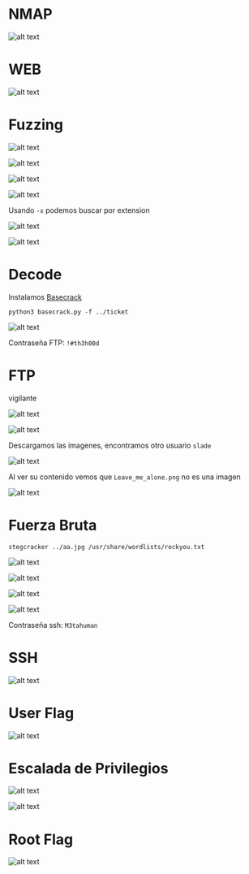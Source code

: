 # NMAP

![alt text](image.png)

# WEB

![alt text](image-1.png)

# Fuzzing

![alt text](image-3.png)

![alt text](image-2.png)

![alt text](image-4.png)

![alt text](image-5.png)

Usando ``-x`` podemos buscar por extension

![alt text](image-6.png)

![alt text](image-7.png)

# Decode

Instalamos [Basecrack](https://github.com/mufeedvh/basecrack)

    python3 basecrack.py -f ../ticket 

![alt text](image-8.png)

Contraseña FTP: ``!#th3h00d``

# FTP

vigilante

![alt text](image-9.png)

![alt text](image-10.png)

Descargamos las imagenes, encontramos otro usuario `slade`

![alt text](image-12.png)

Al ver su contenido vemos que `Leave_me_alone.png` no es una imagen

![alt text](image-11.png)


# Fuerza Bruta

    stegcracker ../aa.jpg /usr/share/wordlists/rockyou.txt 

![alt text](image-13.png)

![alt text](image-14.png)

![alt text](image-15.png)

![alt text](image-16.png)

Contraseña ssh: ``M3tahuman``

# SSH

![alt text](image-17.png)

# User Flag

![alt text](image-21.png)

# Escalada de Privilegios

![alt text](image-18.png)

![alt text](image-19.png)

# Root Flag

![alt text](image-20.png)

